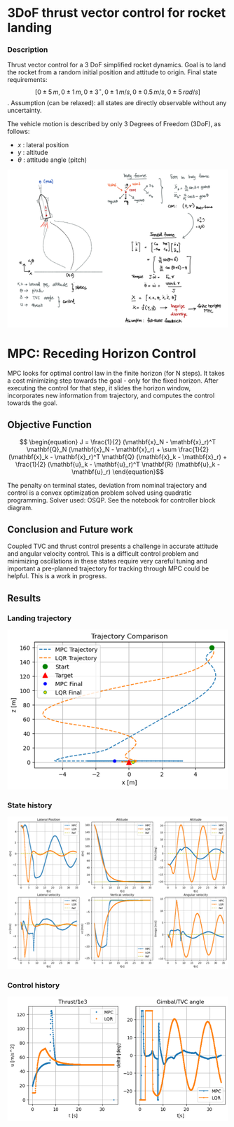 # 3DoF thrust vector control for rocket landing

### Description

Thrust vector control for a 3 DoF simplified rocket dynamics. Goal is to land the rocket from a random initial position and attitude to origin. 
Final state requirements: $$ \begin{equation} [0 \pm 5\, m, 0 \pm 1\, m, 0 \pm 3^\circ, 0 \pm 1\, m/s, 
0 \pm 0.5 \, m/s, 0 \pm 5 \, rad/s ] \end{equation}$$. Assumption (can be relaxed): all states are directly observable without any uncertainty. 

The vehicle motion is described by only 3 Degrees of Freedom (3DoF), as follows:
-  $x$ : lateral position
-  $y$ : altitude
-  $\theta$ : attitude angle (pitch)
  
![problem.png](figures/TVC_3DoF.png)


# MPC: Receding Horizon Control

MPC looks for optimal control law in the finite horizon (for N steps). It takes a cost minimizing step towards the goal - only for the fixed horizon. After executing the control for that step, it slides the horizon window, incorporates new information from trajectory, and computes the control towards the goal. 

## Objective Function
$$ \begin{equation} J = \frac{1}{2} (\mathbf{x}_N - \mathbf{x}_r)^T \mathbf{Q}_N (\mathbf{x}_N - \mathbf{x}_r) + \sum \frac{1}{2}(\mathbf{x}_k - \mathbf{x}_r)^T \mathbf{Q} (\mathbf{x}_k - \mathbf{x}_r) + \frac{1}{2} (\mathbf{u}_k - \mathbf{u}_r)^T \mathbf{R} (\mathbf{u}_k - \mathbf{u}_r) 
\end{equation}$$ 
 

The penalty on terminal states, deviation from nominal trajectory and control is a convex optimization problem solved using quadratic programming. Solver used: OSQP. See the notebook for controller block diagram.


## Conclusion and Future work
Coupled TVC and thrust control presents a challenge in accurate attitude and angular velocity control. This is a difficult control problem and minimizing oscillations in these states require very careful tuning and important a pre-planned trajectory for tracking through MPC could be helpful. This is a work in progress.

## Results

### Landing trajectory

![traj.png](figures/trajectory_res.png)

### State history

![states_hist.png](figures/state_hist.png)

### Control history

![control_hist.png](figures/control_hist.png)